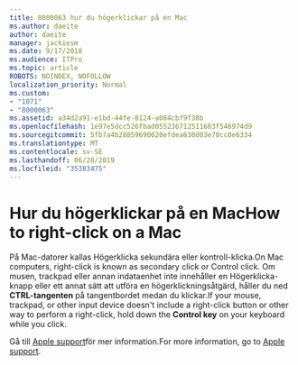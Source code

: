 ```yaml
---
title: 8000063 hur du högerklickar på en Mac
ms.author: daeite
author: daeite
manager: jackiesm
ms.date: 9/17/2018
ms.audience: ITPro
ms.topic: article
ROBOTS: NOINDEX, NOFOLLOW
localization_priority: Normal
ms.custom:
- "1071"
- "8000063"
ms.assetid: a34d2a91-e1bd-44fe-8124-a084cbf9f38b
ms.openlocfilehash: 1e97e5dcc526fbad055236712511683f546974d9
ms.sourcegitcommit: 5fb7a4b28859690020efdea630d03e70cc0e6334
ms.translationtype: MT
ms.contentlocale: sv-SE
ms.lasthandoff: 06/28/2019
ms.locfileid: "35383475"
---
```

# <a name="how-to-right-click-on-a-mac"></a><span data-ttu-id="979b2-102">Hur du högerklickar på en Mac</span><span class="sxs-lookup"><span data-stu-id="979b2-102">How to right-click on a Mac</span></span>

<span data-ttu-id="979b2-103">På Mac-datorer kallas Högerklicka sekundära eller kontroll-klicka.</span><span class="sxs-lookup"><span data-stu-id="979b2-103">On Mac computers, right-click is known as secondary click or Control click.</span></span> <span data-ttu-id="979b2-104">Om musen, trackpad eller annan indataenhet inte innehåller en Högerklicka-knapp eller ett annat sätt att utföra en högerklickningsåtgärd, håller du ned **CTRL-tangenten** på tangentbordet medan du klickar.</span><span class="sxs-lookup"><span data-stu-id="979b2-104">If your mouse, trackpad, or other input device doesn't include a right-click button or other way to perform a right-click, hold down the **Control key** on your keyboard while you click.</span></span>
  
<span data-ttu-id="979b2-105">Gå till [Apple support](https://go.microsoft.com/fwlink/?linkid=2022220&amp;clcid=0x409)för mer information.</span><span class="sxs-lookup"><span data-stu-id="979b2-105">For more information, go to [Apple support](https://go.microsoft.com/fwlink/?linkid=2022220&amp;clcid=0x409).</span></span>
  